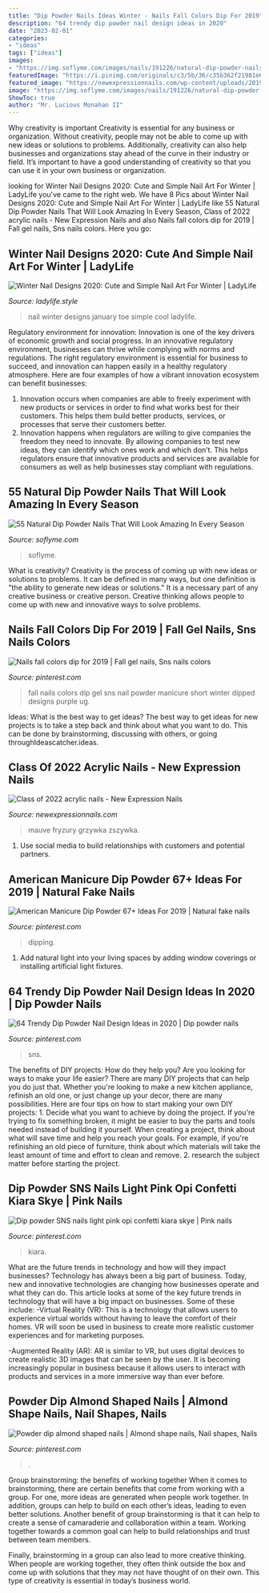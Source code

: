 ```yaml
---
title: "Dip Powder Nails Ideas Winter - Nails Fall Colors Dip For 2019"
description: "64 trendy dip powder nail design ideas in 2020"
date: "2023-02-01"
categories:
- "ideas"
tags: ["ideas"]
images:
- "https://img.soflyme.com/images/nails/191226/natural-dip-powder-nails-11.jpg"
featuredImage: "https://i.pinimg.com/originals/c3/5b/36/c35b362f21981e62af1c670397b24ab5.jpg"
featured_image: "https://newexpressionnails.com/wp-content/uploads/2019/02/winter-acrylic-nails-square-1.jpg"
image: "https://img.soflyme.com/images/nails/191226/natural-dip-powder-nails-11.jpg"
ShowToc: true
author: "Mr. Lucious Monahan II"
---
```



Why creativity is important
Creativity is essential for any business or organization. Without creativity, people may not be able to come up with new ideas or solutions to problems. Additionally, creativity can also help businesses and organizations stay ahead of the curve in their industry or field. It’s important to have a good understanding of creativity so that you can use it in your own business or organization.

	

		
looking for Winter Nail Designs 2020: Cute and Simple Nail Art For Winter | LadyLife you've came to the right web. We have 8 Pics about Winter Nail Designs 2020: Cute and Simple Nail Art For Winter | LadyLife like 55 Natural Dip Powder Nails That Will Look Amazing In Every Season, Class of 2022 acrylic nails - New Expression Nails and also Nails fall colors dip for 2019 | Fall gel nails, Sns nails colors. Here you go:
		
    
## Winter Nail Designs 2020: Cute And Simple Nail Art For Winter | LadyLife

<img loading=lazy src="https://ladylife.style/wp-content/uploads/2017/12/4-6.jpg" onerror="this.onerror=null;this.src='https://tse3.mm.bing.net/th?id=OIP.rTJWS7SNCRWGohom1XfCTAHaHX&amp;pid=15.1';" alt="Winter Nail Designs 2020: Cute and Simple Nail Art For Winter | LadyLife">

_Source: ladylife.style_

>nail winter designs january toe simple cool ladylife. 

	

Regulatory environment for innovation:
Innovation is one of the key drivers of economic growth and social progress. In an innovative regulatory environment, businesses can thrive while complying with norms and regulations. The right regulatory environment is essential for business to succeed, and innovation can happen easily in a healthy regulatory atmosphere. Here are four examples of how a vibrant innovation ecosystem can benefit businesses: 
1) Innovation occurs when companies are able to freely experiment with new products or services in order to find what works best for their customers. This helps them build better products, services, or processes that serve their customers better.
2) Innovation happens when regulators are willing to give companies the freedom they need to innovate. By allowing companies to test new ideas, they can identify which ones work and which don’t. This helps regulators ensure that innovative products and services are available for consumers as well as help businesses stay compliant with regulations.

    
## 55 Natural Dip Powder Nails That Will Look Amazing In Every Season

<img loading=lazy src="https://img.soflyme.com/images/nails/191226/natural-dip-powder-nails-11.jpg" onerror="this.onerror=null;this.src='https://tse1.mm.bing.net/th?id=OIP.FsUxYxaMKF41RxVe_7kDEwHaJ4&amp;pid=15.1';" alt="55 Natural Dip Powder Nails That Will Look Amazing In Every Season">

_Source: soflyme.com_

>soflyme. 

	

What is creativity?
Creativity is the process of coming up with new ideas or solutions to problems. It can be defined in many ways, but one definition is "the ability to generate new ideas or solutions." It is a necessary part of any creative business or creative person. Creative thinking allows people to come up with new and innovative ways to solve problems.

    
## Nails Fall Colors Dip For 2019 | Fall Gel Nails, Sns Nails Colors

<img loading=lazy src="https://i.pinimg.com/736x/5d/f8/04/5df804c6cbaf748b6525f30fb0698a37.jpg" onerror="this.onerror=null;this.src='https://tse4.mm.bing.net/th?id=OIP.cK0pw08IDJ3IS01z_Nv-igAAAA&amp;pid=15.1';" alt="Nails fall colors dip for 2019 | Fall gel nails, Sns nails colors">

_Source: pinterest.com_

>fall nails colors dip gel sns nail powder manicure short winter dipped designs purple ug. 

	

Ideas: What is the best way to get ideas?
The best way to get ideas for new projects is to take a step back and think about what you want to do. This can be done by brainstorming, discussing with others, or going throughIdeascatcher.ideas.

    
## Class Of 2022 Acrylic Nails - New Expression Nails

<img loading=lazy src="https://newexpressionnails.com/wp-content/uploads/2019/02/winter-acrylic-nails-square-1.jpg" onerror="this.onerror=null;this.src='https://tse1.mm.bing.net/th?id=OIP.VoYuuiVCzPKLt53NxV9vwgHaHa&amp;pid=15.1';" alt="Class of 2022 acrylic nails - New Expression Nails">

_Source: newexpressionnails.com_

>mauve fryzury grzywka zszywka. 

	

1. Use social media to build relationships with customers and potential partners.

    
## American Manicure Dip Powder 67+ Ideas For 2019 | Natural Fake Nails

<img loading=lazy src="https://i.pinimg.com/736x/fc/3f/63/fc3f639be5cf9d9084d72cc62ba39470.jpg" onerror="this.onerror=null;this.src='https://tse1.mm.bing.net/th?id=OIP.fj9U1GZw9vUQw4KwfznDuAAAAA&amp;pid=15.1';" alt="American Manicure Dip Powder 67+ Ideas For 2019 | Natural fake nails">

_Source: pinterest.com_

>dipping. 

	

1. Add natural light into your living spaces by adding window coverings or installing artificial light fixtures.

    
## 64 Trendy Dip Powder Nail Design Ideas In 2020 | Dip Powder Nails

<img loading=lazy src="https://i.pinimg.com/736x/82/49/8e/82498eb8dba7a25b692cffe9dd72ac7b.jpg" onerror="this.onerror=null;this.src='https://tse3.mm.bing.net/th?id=OIP.qof3-yzkd9hQ97EMwccRVgHaHa&amp;pid=15.1';" alt="64 Trendy Dip Powder Nail Design Ideas in 2020 | Dip powder nails">

_Source: pinterest.com_

>sns. 

	

The benefits of DIY projects: How do they help you?
Are you looking for ways to make your life easier? There are many DIY projects that can help you do just that. Whether you're looking to make a new kitchen appliance, refinish an old one, or just change up your decor, there are many possibilities. Here are four tips on how to start making your own DIY projects: 1. Decide what you want to achieve by doing the project. If you're trying to fix something broken, it might be easier to buy the parts and tools needed instead of building it yourself. When creating a project, think about what will save time and help you reach your goals. For example, if you're refinishing an old piece of furniture, think about which materials will take the least amount of time and effort to clean and remove. 2. research the subject matter before starting the project.

    
## Dip Powder SNS Nails Light Pink Opi Confetti Kiara Skye | Pink Nails

<img loading=lazy src="https://i.pinimg.com/736x/43/f4/7c/43f47ce0508596cec595d1ae465ae42a.jpg" onerror="this.onerror=null;this.src='https://tse4.mm.bing.net/th?id=OIP.wqq3Qo183JRg52UjiG3UmgHaHa&amp;pid=15.1';" alt="Dip powder SNS nails light pink opi confetti kiara skye | Pink nails">

_Source: pinterest.com_

>kiara. 

	

What are the future trends in technology and how will they impact businesses?
Technology has always been a big part of business. Today, new and innovative technologies are changing how businesses operate and what they can do. This article looks at some of the key future trends in technology that will have a big impact on businesses. Some of these include:
-Virtual Reality (VR): This is a technology that allows users to experience virtual worlds without having to leave the comfort of their homes. VR will soon be used in business to create more realistic customer experiences and for marketing purposes.

-Augmented Reality (AR): AR is similar to VR, but uses digital devices to create realistic 3D images that can be seen by the user. It is becoming increasingly popular in business because it allows users to interact with products and services in a more immersive way than ever before.

    
## Powder Dip Almond Shaped Nails | Almond Shape Nails, Nail Shapes, Nails

<img loading=lazy src="https://i.pinimg.com/originals/c3/5b/36/c35b362f21981e62af1c670397b24ab5.jpg" onerror="this.onerror=null;this.src='https://tse4.mm.bing.net/th?id=OIP.vBJX0w94bk928fMdvK8zLQHaJ4&amp;pid=15.1';" alt="Powder dip almond shaped nails | Almond shape nails, Nail shapes, Nails">

_Source: pinterest.com_

>. 

	

Group brainstorming: the benefits of working together
When it comes to brainstorming, there are certain benefits that come from working with a group. For one, more ideas are generated when people work together. In addition, groups can help to build on each other’s ideas, leading to even better solutions.
Another benefit of group brainstorming is that it can help to create a sense of camaraderie and collaboration within a team. Working together towards a common goal can help to build relationships and trust between team members.

Finally, brainstorming in a group can also lead to more creative thinking. When people are working together, they often think outside the box and come up with solutions that they may not have thought of on their own. This type of creativity is essential in today’s business world.

